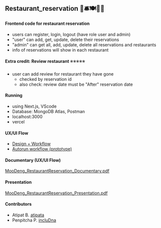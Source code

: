 ## Restaurant_reservation 🥐🛎️🍽️🍱🍣

#### Frontend code for restaurant reservation
- users can register, login, logout (have role user and admin)
- "user" can add, get, update, delete their reservations
- "admin" can get all, add, update, delete all reservations and restaurants
- info of reservations will show in each restaurant

#### Extra credit: Review restaurant ⭐⭐⭐⭐⭐
- user can add review for restaurant they have gone
   * checked by reservation id
   * also check: review date must be "After" reservation date

#### Running
- using Next.js, VScode
- Database: MongoDB Atlas, Postman
- localhost:3000
- vercel

#### UX/UI Flow
- [Design + Workflow](https://www.figma.com/design/VbPEfhARvEDmd8HO74wbMo/Moodeng?node-id=746-189&t=0UEVPQw5iB51LblH-1)
- [Autorun workflow (prototype)](https://www.figma.com/proto/VbPEfhARvEDmd8HO74wbMo/Moodeng?node-id=644-1022&t=0UEVPQw5iB51LblH-1)
  
#### Documentary (UX/UI Flow)
[MooDeng_RestaurantReservation_Documentary.pdf](https://github.com/incluDna/Restaurant_Reservation_frontend/blob/4da9d037ad604734b97945b7b8117791228760ef/Moodeng_UI_Flow_Design_Documentation%20(1).pdf)

#### Presentation
[MooDeng_RestaurantReservation_Presentation.pdf](https://github.com/incluDna/Restaurant_Reservation_frontend/blob/79fc6d72d952fad9682c1421d4469cd4229578b5/Moodeng-RestaurantReservation%20(1).pdf)

#### Contributors
- Atipat B. [atipata](https://github.com/atipata)
- Penpitcha P. [incluDna](https://github.com/incluDna)
